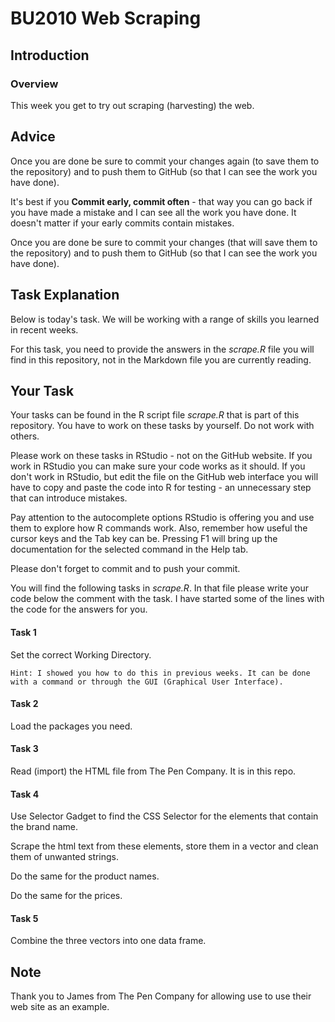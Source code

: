 # BU2010 Web Scraping
 
## Introduction

### Overview

This week you get to try out scraping (harvesting) the web. 


## Advice

Once you are done be sure to commit your changes again (to save them to the repository) and to push them to GitHub (so that I can see the work you have done).

It's best if you **Commit early, commit often** - that way you can go back if you have made a mistake and I can see all the work you have done. It doesn't matter if your early commits contain mistakes.  

Once you are done be sure to commit your changes (that will save them to the repository) and to push them to GitHub (so that I can see the work you have done).

## Task Explanation

Below is today's task. We will be working with a range of skills you learned in recent weeks. 

For this task, you need to provide the answers in the _scrape.R_ file you will find in this repository, not in the Markdown file you are currently reading. 


## Your Task

Your tasks can be found in the R script file _scrape.R_ that is part of this repository. You have to work on these tasks by yourself. Do not work with others. 

Please work on these tasks in RStudio - not on the GitHub website. If you work in RStudio you can make sure your code works as it should. If you don't work in RStudio, but edit the file on the GitHub web interface you will have to copy and paste the code into R for testing - an unnecessary step that can introduce mistakes. 

Pay attention to the autocomplete options RStudio is offering you and use them to explore how R commands work. Also, remember how useful the cursor keys and the Tab key can be. 
Pressing F1 will bring up the documentation for the selected command in the Help tab. 

Please don't forget to commit and to push your commit. 

You will find the following tasks in _scrape.R_. In that file please write your code below the comment with the task. I have started some of the lines with the code for the answers for you. 

#### Task 1 

Set the correct Working Directory.

`Hint: I showed you how to do this in previous weeks. It can be done with a command or through the GUI (Graphical User Interface).`

#### Task 2

Load the packages you need.

#### Task 3

Read (import) the HTML file from The Pen Company. It is in this repo. 

#### Task 4

Use Selector Gadget to find the CSS Selector for the elements that contain the brand name.

Scrape the html text from these elements, store them in a vector and clean them of unwanted strings. 

Do the same for the product names.

Do the same for the prices. 

#### Task 5

Combine the three vectors into one data frame. 


## Note

Thank you to James from The Pen Company for allowing use to use their web site as an example.
